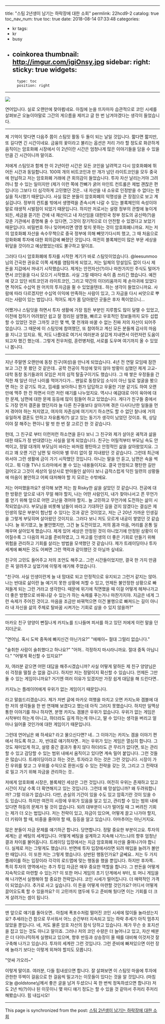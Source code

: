 
---
title: "스팀 2년생이 남기는 하락장에 대한 소회"
permlink: 22hcd9-2
catalog: true
toc_nav_num: true
toc: true
date: 2018-08-14 07:33:48
categories:
- kr
tags:
- kr
- busy
- coinkorea
thumbnail: http://imgur.com/igiOnsy.jpg
sidebar:
    right:
        sticky: true
widgets:
    -
        type: toc
        position: right
---


![](http://imgur.com/igiOnsy.jpg)

연어입니다. 실로 오랜만에 찾아뵙네요. 아침에 눈을 뜨자마자 습관적으로 코인 시세를 살펴보곤 오늘이야말로 그간의 게으름을 제끼고 글 한 번 남겨야겠다는 생각이 들었습니다.

---

제 기억이 맞다면 다음주 쯤이 스팀잇 활동 두 돌이 되는 날일 것입니다. 짧다면 짧지만, 또 길다면 긴 시간이네요. 금융의 꽃이라고 불리는 옵션은 저리 가라 할 정도로 화끈하게 음직이는 암호화폐 시장에서 이 2년이란 시간은 엄청나게 많은 이야기들을 담을 수 있을만큼 긴 시간이니까 말이죠.

저에게 스팀잇과 함께 한 이 2년이란 시간은 모든 코인을 날려먹고 다시 암호화폐에 뛰어든 시간과 동일합니다. 100여 개의 비트코인과 만 개가 넘던 라이트코인을 모두 중국에 헌납하고 저는 암호화폐 거래에 큰 회의감이 들었습니다. 투자 자산 날리는거야 그려려니 할 수 있는 일이지만 (제가 이런 쪽에 잔뼈가 굵어 마인트 컨트롤은 제법 괜찮은 편입니다) 그보다 더 심각하게 고민했던 것은.. 내 자산을 내 소유로 인정받을 수 없다는 현실을 직시했기 때문입니다. 사실 많은 분들이 암호화폐의 익명성을 큰 장점으로 보고 계실겁니다. 정부의 컨트롤 밖에서 생명력을 존속시켜 나갈 수 있는 블록체인의 속성이야 말로 태생적 시발점이 되었기 때문입니다. 하지만 저로서는 설령 정부의 관할에 놓이게 되든, 세금을 뜯기든 간에 내 재산이고 내 자산임을 대한민국 정부 정도의 공신력(?)을 갖춘 기관에서 증명해 줄 수 있다면, 그것이 장기적으로 더 안전할 수 있겠다고 보았기 때문입니다. 비밀번호 하나 잊어버리면 영영 찾지 못하는 것이 암호화폐니까요. 저는 저의 암호화폐 자산을 속수무책으로 중국 정부에 의해 빼앗기다시피 했고, 그 때 처음으로 암화화폐 투자에 대한 회의감에 빠졌던 것입니다. 여전히 블록체인이 많은 부문 세상을 뒤덮을 것이라고 예상했었는데도 불구하고 말이죠.

그러다 다시 암호화폐에 투자를  시작한 계기가 바로 스팀잇이었습니다. @leesunmoo 님의 간곡한 권유로 이쪽 세계를 염탐하게 되었고, 저는 일체의 망설임도 없이 다시 제 돈을 지갑에서 꺼내기 시작했습니다. 제게는 안전자산(?)이나 마찬가지인 주식도 털어가면서 코인을을 다시 모으기 시작했죠. 사실 그럴 때마다 속이 좀 쓰리긴 했습니다. 예전에 갖고 있던 비트코인과 라이트코인, 그리고 약간의 이더리움까지 제 손아귀에 있었다면 적어도 수십억 원 어치의 투자금을 쥘 수 있었을텐데.. 하는 생각이 들었으니까요. 사람에 따라 다르겠지만 수십억 이익에 만족하는 사람이 있고, 그 자금을 다시 씨앗으로 뿌리는 사람이 있는 법입니다. 적어도 제가 몸 담아왔던 곳들은 후자 쪽이었으니...

어쨌거나 스팀잇을 하면서 투자 생활에 가장 힘든 부분인 지루함도 많이 달랠 수 있었고, 이전에 접하기 어려웠던 쉽고 잘 정리된 설명들, 빠르고 우호적인 정보들까지 모두 섭렵할 수 있었던 것은 그까짓 코인 몇 백, 몇 천개와 바꿀 수 없는 진짜 저의 자산이 되어주었습니다. 그 때문에 이 스팀잇에 참여했던, 또 참여하고 계신 모든 분들께 감사의 마음을 지니고 있지요. 뭐, 저도 나름대로 여기서 여러분과 살갑게 지내면서 이런저런 도움이 되고자 했긴 했는데.. 그렇게 전우처럼, 훈련병처럼, 서로를 도우며 여기까지 올 수 있었나 봅니다.

---

지난 주말엔 오랜만에 동창 친구(여성)을 만나게 되었습니다. 4년 전 연말 모임때 잠깐 보고 그간 못 봤던 것 같은데.. 공학 전공이 적성에 맞지 않아 방황이 심했던 제게 고교-대학 동창 동기들과의 모임은 저의 심적 탈출구이기도 했습니다. 그 때 쌓은 우정들을 간직한 채 일년 이년 나이를 먹어가다가... 왠일로 동창모임 소식이 아닌 일로 얼굴을 봤으면 하는 것 같기도 하고, 낌새를 보아하니 뭔가 답답하고 우울한 기분 같기도 하여 오랜만에 맥주 한 잔 하면서 이런 저런 얘기를 나누었지요. 역시나 예감대로 아이 육아에 대한 문제, 남편에 대한 문제 등등에 많이 힘들어 하고 있었습니다. 게다가 친구들 중에서도 가장 먼저 결혼을 했던지라 늘 다른 친구들보다 살아가며 겪은 다사다난한 일들을 먼저 겪어야 하는 처지였고, 여자의 자존심에 여기저기 하소연도 할 수 없던 찰나에 거의 유일하게 결혼도 안하고 자유롭게(?) 살고 있는 동기가 생각이 났었던 것이죠. 뭐, 상담이야 잘 해주는 편이니 말 벗 한 번 잘 고르긴 한 것 같습니다.

헌데, 그 친구로 부터 이런저런 하소연을 듣다 보니 그 친구와 제가 살아온 궤적과 삶을 대한 태도가 정 반대였다는 사실을 알게 되었습니다. 친구는 어릴적부터 부모님 속도 안 썩이고, 정말 대개의 부모님이 바라는 바처럼 평탄하고 안정적인 삶을 살아왔었지요. 그리고 꽤 오랜 기간 남편 및 아이와 별 무리 없이 잘 지내왔던 것 같습니다. 그런데 최근에 와서야 그런 생활에 금이 가기 시작했던 것입니다. 아니는 말을 안 듣고, 남편은 속을 썩이고.. 뭐 다들 TV나 드라마에서 볼 수 있는 내용들이지요. 결국 안정되고 평탄한 길만 걸어오고 그것이 세상의 일상사로 받아들인 삶이다 보니 급작스럽게 닥친 일련의 상황들에 마음이 불안하고 어찌 대처해야 할 지 모르는 수밖에요. 

저는 어떠했을까요? 생각해 보면 저는 참 Risky한 삶을 살았던 것 같습니다. 전공에 대한 방황은 앞으로 내가 무얼 해야 할지, 나는 어떤 사람인지, 내가 찾아나서고 픈 무언가를 얻기 위해 앞으로 어떤 고난을 겪어야 할지.. 늘 고민하고 무언가에 도전하는 삶이 시작되었습니다. 부모님을 비롯해 남들이 바라고 기대하던 길을 걷지 않겠다는 결심은 제 인생의 많은 부분이 험난할 수 있다는 것과 같은 것이었고, 저는 근 20년 가까운 인생길을 그렇게 부딪히며 살아왔던 것이지요. 그러다 보니 저도 모르게 내공이 쌓였던 것 같습니다. 늘 위기였고, 늘 불안했지만, 그건 늘 도전이었고, 저의 몸과 마음, 머리를 온통 일깨우며 살아있게 했습니다. 제게 있어 세상은 안정된 것이 아니었기에 안정된 상황이 이어질수록 그 다음의 파고를 준비하였고, 그 파고를 인생의 더 좋은 기회로 만들기 위해 위험을 관리하고 기회를 살리는 방법을 모색했던 것 같습니다. 제가 트레이딩이나 투자 세계에 빠져든 것도 어쩌면 그런 맥락과 같이했던 것 아닐까 싶네요.

친구의 고민도 들어주고 저의 조언도 해주고.. 그런 시간들이었지만, 결국 한 가지 만큼은 꼭 알려주고 싶었기에 이렇게 얘기해 주었습니다.

"친구야. 사실 인생이란게 늘 내 맘대로 되고 안정적으로 유지되고 그런거 같지는 않아. 나는 반대로 삶이란 늘 예기치 못한 상황에 처할 수 있고, 언제든 불안정한 상황으로 빠져들게 되는 그런 거라고 생각한다. 때문에 위기에 직면했을 때 이걸 어떻게 헤쳐나가고 더 좋은 방향으로 바꿔나갈 수 있는가 하는 숙제를 푸는거나 마찬가지야. 지금은 네게 그런 숙제가 주어진 것이고. 마음을 조금만 바꿔먹으면 이건 불행으로 빠져드는 길이 아니라 내 자신을 삶의 주체로 탈바꿈 시켜가는 기회로 삼을 수 있지 않을까?"

---

마카오 친구 양양이 뻔질나게 카지노를 드나들며 피서를 하고 있던 저에게 이런 말을 던지더군요.

"연어님. 혹시 도박 중독에 빠지신건 아닌가요?"
"에헤이~ 절대 그럴리 없습니다."

"술취한 사람이 술취했다고 하나요?"
"어허.. 걱정하지 마시라니까요. 절대 중독 아닙니다."
"어떻게 확신할 수 있지요?"

자, 여러분 같으면 어떤 대답을 해주시겠습니까? 사실 어떻게 말하든 제 친구 양양님은 쉬 걱정을 떨칠 순 없을 겁니다. 하지만 저는 정말이지 확신할 수 있습니다. 언제든 그만둘 수 있는 게임이니까요? 거기엔 여러 이유가 있겠지만 가장 쉽게 대답을 해 드린다면..

카지노는 플레이어에게 우위가 없는 게임이기 때문입니다.

라고 말씀드리겠습니다. 제가 저번 글에 마카오 여행을 마치고 오면 카지노와 겜블에 대한 저의 생각들을 한 번 연재해 보겠다고 했는데 아직 그러지 못했습니다. 하지만 일맥상통한 이야기를 하나 하자면, 분명 카지노 겜블은 우위가 없습니다. 우위가 없는 게임은 시작부터 하는게 아니고, 하더라도 길게 하는게 아니고, 딸 수 있다는 생각을 버리고 얼마나 잃어줄 것인가에 대한 게임이기 때문입니다. 

그런데 연어님은 왜 하세요? 라고 물으신다면? 네.. 그 이야기는 카지노 겜을 이야기 편에서 하도록 하고.. 자, 반대로 얘기하자면.. 저는 우위가 있는 게임은 열심히 합니다. 그것도 재미있게 하고, 설령 중간 결과가 좋지 않다 하더라도 큰 무리가 없다면, 또는 관리할 수 있고 감당할 수 있는 범위 내에서 움직이고 있다면 계속 밀어 붙입니다. 그런 것들은 많습니다. 트레이딩이라고 하는 것은, 투자라고 하는 것은 그런 것입니다. 시장이 가진 우위를 찾고 그 우위를 수익으로 환원시킬 수 있는 전략을 갖는 것, 그리고 그 전략대로 밀고 가기 위해 자금을 관리하는 것..

저에게 암호화폐 시장은, 블록체인 세상은 그런 것입니다. 여전히 우위는 존재하고 있고 시간이 지날 수록 더 확연해지고 있는 것입니다. 그런데 왜 망설입니까? 왜 두려워합니까? 그럴 이유가 없습니다. 다만, 손실의 기간이 있을  수도 있고 암흑기란 것이 있을 수도 있습니다. 하지만 여전히 시장에 우위가 있음을 알고 있고, 관리할 수 있는 범위 내에 있다면 하등의 문제가 될 것이 없습니다. 되려 대부분이 나가 떨어질 때 그 버려진 기회는 제가 더 오는 법입니다. 저는 전략이 있고, 자금이 있으며, 어떻게 끌고 나가야 할지, 더 키워야 할 때, 비중을 줄여야 할 때, 등등을 알고 있습니다. 아마추어는 아닌거지요. 

많은 분들이 자금 문제를 얘기하곤 합니다. 당연합니다. 정말 중요한 부분이고요. 투자의 세계는 곧 베팅의 세계입니다. 어떻게 베팅을 설계하고 지속해 나가느냐의 향후 엄청난 결과 차이를 불어옵니다. 트레이딩 입장에서는 지금 암호화폐 자산을 줄여나가야 합니다. 실제로 저는 그렇게도 했습니다. 반면에 투자 입장에서라면 되려 매입을 늘려가 볼만한 때입니다. 이 또한 저는 그렇게 했습니다. 상반된 행동인가요? 글쎄요.. 저는 두 가지 플레이를 하는 입장이라 각각의 로드맵에 맞는 행동을 했을 뿐입니다. 하지만 후자쪽.. 특히 투자의 영역에서는 추가 투입 자금은 매우 중요한 역할을 합니다. 그 판돈을 어떻게 지속적으로 마련할 수 있는가? 이 또한 머니 게임의 초기 단계에서 부터, 또 머니 게임을 해 나가면서 실행해야 할 중요한 전략입니다. 코인 시세가 떨어집니다.  더 매력적인 가격이 되었습니다. 추가로 사고 싶습니다. 이 돈을 어떻게 마련할 것인가요? 어디서 어떻게 끌어오도록 할 수 있을까요? 이 고민까지 염두에 두고 준비해 뒀다면 이는 기회를 더 크게 살려가는 셈이 됩니다.

---

맨 앞으로 얘기를 돌아오면.. 아침에 폭포수처럼 떨어진 코인 시세에 많이들 놀라셨는지요? 추세라는건 참으로 무서워서 어느 순간부터 지속되고 있는 하락 추세가 아직 멈추지 않았을 뿐입니다. 네, 저도 물론 암호 자산의 잠식 당하고 있습니다. 제가 무슨 숏 포지션을 잡고 있는 것도 아니고 말이죠. 그러나 저의 코인 수량은 더 늘어나고 있고, 자산 배분은 더 다이나믹하게 실행되고 있으며, 향후 반등과 상승장이 올 때를 대비해 이것저것 잘 구축해 나가고 있습니다. 투자의 세계란 그런 것입니다. 그런 준비에 빠져있으면 이런 장에 놀라기 보다는 이렇게 외쳐야 할지도 모릅니다.

"앗싸 가오리~"

이렇게 말이죠. 여러분, 다들 힘내셨으면 합니다. 잘 살펴보면 이 스팀잇 마을에 투자에 관한한 뚜벅이 걸음으로 한 걸음씩 밀고가는 이웃들이 있다는 것을 알 것입니다. (마침 오늘 @oldstone님께서 좋은 글을 남겨 두셨으니 꼭 한 번씩 정독하셨으면 합니다) 저도 2년 씩(?)이나 된 이웃이니 몇 마디 얘기 정도는 할 수 있을 것 같아서 주저리 주저리 해봤습니다. 힘 내십시오!

- - -

This page is synchronized from the post: [스팀 2년생이 남기는 하락장에 대한 소회](https://steemit.com/@jack8831/22hcd9-2)
